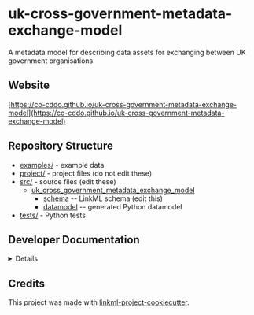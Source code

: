 # uk-cross-government-metadata-exchange-model

A metadata model for describing data assets for exchanging between UK government organisations.

## Website

[https://co-cddo.github.io/uk-cross-government-metadata-exchange-model](https://co-cddo.github.io/uk-cross-government-metadata-exchange-model)

## Repository Structure

* [examples/](examples/) - example data
* [project/](project/) - project files (do not edit these)
* [src/](src/) - source files (edit these)
  * [uk_cross_government_metadata_exchange_model](src/uk_cross_government_metadata_exchange_model)
    * [schema](src/uk_cross_government_metadata_exchange_model/schema) -- LinkML schema
      (edit this)
    * [datamodel](src/uk_cross_government_metadata_exchange_model/datamodel) -- generated
      Python datamodel
* [tests/](tests/) - Python tests

## Developer Documentation

<details>
Use the `make` command to generate project artefacts:

* `make all`: make everything
* `make deploy`: deploys site
</details>

## Credits

This project was made with
[linkml-project-cookiecutter](https://github.com/linkml/linkml-project-cookiecutter).
